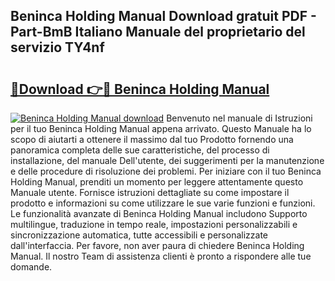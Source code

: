 ## Beninca Holding Manual Download gratuit PDF - Part-BmB Italiano Manuale del proprietario del servizio TY4nf

# <h2><a href="http://dfcjh0.blite.top/?on=Beninca+Holding+Manual">🔗Download 👉🔴 Beninca Holding Manual</a></h2>

[![Beninca Holding Manual download](https://i.imgur.com/lujVjoI.png)](http://dfcjh0.blite.top/?on=Beninca+Holding+Manual)
Benvenuto nel manuale di Istruzioni per il tuo Beninca Holding Manual appena arrivato. Questo Manuale ha lo scopo di aiutarti a ottenere il massimo dal tuo Prodotto fornendo una panoramica completa delle sue caratteristiche, del processo di installazione, del manuale Dell'utente, dei suggerimenti per la manutenzione e delle procedure di risoluzione dei problemi. Per iniziare con il tuo Beninca Holding Manual, prenditi un momento per leggere attentamente questo Manuale utente. Fornisce istruzioni dettagliate su come impostare il prodotto e informazioni su come utilizzare le sue varie funzioni e funzioni. Le funzionalità avanzate di Beninca Holding Manual includono Supporto multilingue, traduzione in tempo reale, impostazioni personalizzabili e sincronizzazione automatica, tutte accessibili e personalizzate dall'interfaccia. Per favore, non aver paura di chiedere Beninca Holding Manual. Il nostro Team di assistenza clienti è pronto a rispondere alle tue domande.
